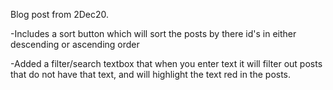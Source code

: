 Blog post from 2Dec20.

-Includes a sort button which will sort the posts by there id's in either descending or ascending order

-Added a filter/search textbox that when you enter text it will filter out posts that do not have that text, and will highlight the text red in the posts.
